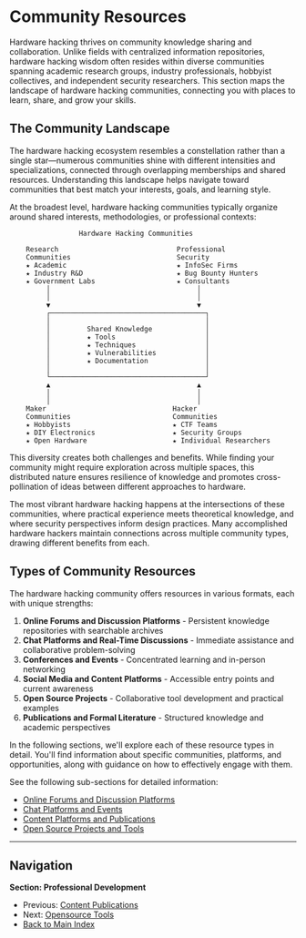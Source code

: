 # Community Resources

Hardware hacking thrives on community knowledge sharing and collaboration. Unlike fields with centralized information repositories, hardware hacking wisdom often resides within diverse communities spanning academic research groups, industry professionals, hobbyist collectives, and independent security researchers. This section maps the landscape of hardware hacking communities, connecting you with places to learn, share, and grow your skills.

## The Community Landscape

The hardware hacking ecosystem resembles a constellation rather than a single star—numerous communities shine with different intensities and specializations, connected through overlapping memberships and shared resources. Understanding this landscape helps navigate toward communities that best match your interests, goals, and learning style.

At the broadest level, hardware hacking communities typically organize around shared interests, methodologies, or professional contexts:

```
                 Hardware Hacking Communities
                 
    Research                             Professional
    Communities                          Security
    ★ Academic                           ★ InfoSec Firms
    ★ Industry R&D                       ★ Bug Bounty Hunters
    ★ Government Labs                    ★ Consultants
         │                                    │
         │                                    │
         ▼                                    ▼
         ┌──────────────────────────────────────┐
         │                                      │
         │         Shared Knowledge             │
         │         ★ Tools                      │
         │         ★ Techniques                 │
         │         ★ Vulnerabilities            │
         │         ★ Documentation              │
         │                                      │
         └──────────────────────────────────────┘
         ▲                                    ▲
         │                                    │
         │                                    │
    Maker                               Hacker
    Communities                         Communities
    ★ Hobbyists                         ★ CTF Teams
    ★ DIY Electronics                   ★ Security Groups
    ★ Open Hardware                     ★ Individual Researchers
```

This diversity creates both challenges and benefits. While finding your community might require exploration across multiple spaces, this distributed nature ensures resilience of knowledge and promotes cross-pollination of ideas between different approaches to hardware.

The most vibrant hardware hacking happens at the intersections of these communities, where practical experience meets theoretical knowledge, and where security perspectives inform design practices. Many accomplished hardware hackers maintain connections across multiple community types, drawing different benefits from each.

## Types of Community Resources

The hardware hacking community offers resources in various formats, each with unique strengths:

1. **Online Forums and Discussion Platforms** - Persistent knowledge repositories with searchable archives
2. **Chat Platforms and Real-Time Discussions** - Immediate assistance and collaborative problem-solving
3. **Conferences and Events** - Concentrated learning and in-person networking
4. **Social Media and Content Platforms** - Accessible entry points and current awareness
5. **Open Source Projects** - Collaborative tool development and practical examples
6. **Publications and Formal Literature** - Structured knowledge and academic perspectives

In the following sections, we'll explore each of these resource types in detail. You'll find information about specific communities, platforms, and opportunities, along with guidance on how to effectively engage with them.

See the following sub-sections for detailed information:
- [Online Forums and Discussion Platforms](./03a-forums-discussions.md)
- [Chat Platforms and Events](./03b-chat-events.md) 
- [Content Platforms and Publications](./03c-content-publications.md)
- [Open Source Projects and Tools](./03d-opensource-tools.md)

---

## Navigation

**Section: Professional Development**

* Previous: [Content Publications](03c-content-publications.md)
* Next: [Opensource Tools](03d-opensource-tools.md)
* [Back to Main Index](../../README.md)

